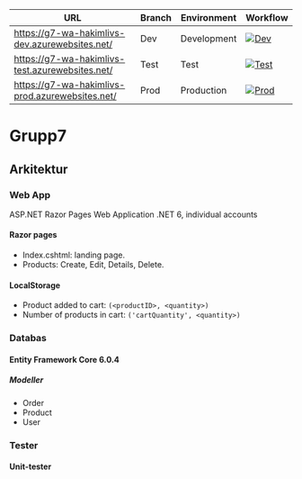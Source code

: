 <div align="center">

URL | Branch | Environment | Workflow
--- | ------ | ----------- | ------
https://g7-wa-hakimlivs-dev.azurewebsites.net/ | Dev | Development | [![Dev](https://github.com/PUVSNV21-KVALIT21/Grupp7/workflows/Dev/badge.svg)](https://github.com/PUVSNV21-KVALIT21/Grupp7/actions/workflows/dev_g7-wa-hakimlivs-dev.yml)
https://g7-wa-hakimlivs-test.azurewebsites.net/ | Test| Test | [![Test](https://github.com/PUVSNV21-KVALIT21/Grupp7/workflows/Test/badge.svg)](https://github.com/PUVSNV21-KVALIT21/Grupp7/actions/workflows/test_g7-wa-hakimlivs-test.yml)
https://g7-wa-hakimlivs-prod.azurewebsites.net/ | Prod | Production | [![Prod](https://github.com/PUVSNV21-KVALIT21/Grupp7/workflows/Prod/badge.svg)](https://github.com/PUVSNV21-KVALIT21/Grupp7/actions/workflows/prod_g7-wa-hakimlivs-prod.yml)

</div>

# Grupp7 

## Arkitektur

### Web App

ASP.NET Razor Pages Web Application .NET 6, individual accounts

#### Razor pages

* Index.cshtml: landing page.
* Products: Create, Edit, Details, Delete.

#### LocalStorage

* Product added to cart: `(<productID>, <quantity>)`
* Number of products in cart: `('cartQuantity', <quantity>)`

### Databas

#### Entity Framework Core 6.0.4

##### Modeller

* Order
* Product
* User

### Tester

#### Unit-tester
